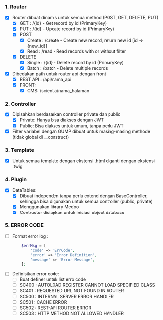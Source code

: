 ### 1. Router
  - [x] Router dibuat dinamis untuk semua method (POST, GET, DELETE, PUT)
    - [x] GET : /{id} - Get record by id (PrimaryKey)
    - [x] PUT : /{id} - Update record by id (PrimaryKey)
    - [x] POST
      - [x] Create : /create - Create new record, return new id [id => {new_id}]
      - [x] Read   : /read - Read records with or without filter
    - [x] DELETE
      - [x] Single : /{id} - Delete record by id (PrimaryKey)
      - [x] Batch  : /batch - Delete multiple records
  - [x] Dibedakan path untuk router api dengan front
    - [x] REST API : /api/nama_api
    - [x] FRONT:
      - [x] CMS: /scientia/nama_halaman

### 2. Controller
  - [x] Dipisahkan berdasarkan controller private dan public
    - [x] Private: Hanya bisa diakses dengan JWT
    - [x] Public: Bisa diakses untuk umum, tanpa perlu JWT
  - [x] Filter variabel dengan GUMP dibuat untuk masing-masing methode (tidak global di __construct)

### 3. Template
  - [x] Untuk semua template dengan ekstensi .html diganti dengan ekstensi .twig

### 4. Plugin
  - [x] DataTables:
    - [x] Dibuat independen tanpa perlu extend dengan BaseController, sehingga bisa digunakan untuk semua controller (public, private)
    - [x] Menggunakan library Medoo
    - [x] Contructor disiapkan untuk inisiasi object database

### 5. ERROR CODE
  - [ ] Format error log :
    ```php
        $errMsg = [
            'code' => 'ErrCode',
            'error' => 'Error Definition',
            'message' => 'Error Message',
        ];
    ```
  - [ ] Definisikan error code:
    - [ ] Buat definer untuk list erro code
    - [ ] SC400 : AUTOLOAD REGISTER CANNOT LOAD SPECIFIED CLASS
    - [ ] SC401 : REQUESTED URL NOT FOUND IN ROUTER
    - [ ] SC500 : INTERNAL SERVER ERROR HANDLER
    - [ ] SC501 : CACHE ERROR
    - [ ] SC502 : REST-API ROUTER ERROR
    - [ ] SC503 : HTTP METHOD NOT ALLOWED HANDLER
